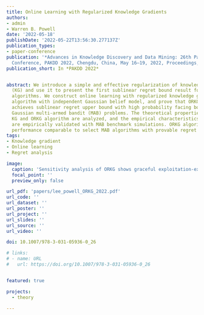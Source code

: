 ```yaml
---
title: Online Learning with Regularized Knowledge Gradients
authors:
- admin
- Warren B. Powell
date: '2022-05-18'
publishDate: '2022-05-22T13:56:30.277137Z'
publication_types:
- paper-conference
publication: '*Advances in Knowledge Discovery and Data Mining: 26th Pacific-Asia
  Conference, PAKDD 2022, Chengdu, China, May 16–19, 2022, Proceedings, Part II*'
publication_short: In *PAKDD 2022*


abstract: We introduce a simple and effective regularization of knowledge gradient
  (KG) and use it to present the first sublinear regret bound result for KG-based
  algorithms. We construct online learning with regularized knowledge gradients (ORKG)
  algorithm with independent Gaussian belief model, and prove that ORKG algorithm
  achieves sublinear regret upper bound with high probability facing bounded independent
  Gaussian multi-armed bandit (MAB) problems. The theoretical properties of regularized
  KG and ORKG algorithm are analyzed, and the empirical characteristics of ORKG algorithm
  are empirically validated with MAB benchmark simulations. ORKG algorithm shows top-tier
  performance comparable to select MAB algorithms with provable regret bounds.
tags:
- Knowledge gradient
- Online learning
- Regret analysis

image:
  caption: 'Sensitivity analysis of ORKG shows graceful exploitation-exploration tradeoff'
  focal_point: ''
  preview_only: false

url_pdf: 'papers/lee_powell_ORKG_2022.pdf'
url_code: ''
url_dataset: ''
url_poster: ''
url_project: ''
url_slides: ''
url_source: ''
url_video: ''

doi: 10.1007/978-3-031-05936-0_26

# links:
# - name: URL
#   url: https://doi.org/10.1007/978-3-031-05936-0_26


featured: true

projects:
  - theory

---
```

